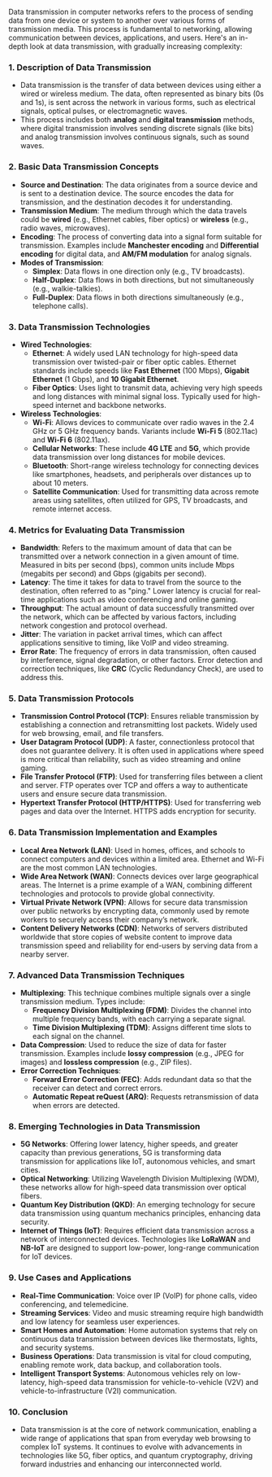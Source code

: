 Data transmission in computer networks refers to the process of sending data from one device or system to another over various forms of transmission media. This process is fundamental to networking, allowing communication between devices, applications, and users. Here's an in-depth look at data transmission, with gradually increasing complexity:

### 1\. **Description of Data Transmission**

*   Data transmission is the transfer of data between devices using either a wired or wireless medium. The data, often represented as binary bits (0s and 1s), is sent across the network in various forms, such as electrical signals, optical pulses, or electromagnetic waves.
*   This process includes both **analog** and **digital transmission** methods, where digital transmission involves sending discrete signals (like bits) and analog transmission involves continuous signals, such as sound waves.

### 2\. **Basic Data Transmission Concepts**

*   **Source and Destination**: The data originates from a source device and is sent to a destination device. The source encodes the data for transmission, and the destination decodes it for understanding.
*   **Transmission Medium**: The medium through which the data travels could be **wired** (e.g., Ethernet cables, fiber optics) or **wireless** (e.g., radio waves, microwaves).
*   **Encoding**: The process of converting data into a signal form suitable for transmission. Examples include **Manchester encoding** and **Differential encoding** for digital data, and **AM/FM modulation** for analog signals.
*   **Modes of Transmission**:
    *   **Simplex**: Data flows in one direction only (e.g., TV broadcasts).
    *   **Half-Duplex**: Data flows in both directions, but not simultaneously (e.g., walkie-talkies).
    *   **Full-Duplex**: Data flows in both directions simultaneously (e.g., telephone calls).

### 3\. **Data Transmission Technologies**

*   **Wired Technologies**:
    *   **Ethernet**: A widely used LAN technology for high-speed data transmission over twisted-pair or fiber optic cables. Ethernet standards include speeds like **Fast Ethernet** (100 Mbps), **Gigabit Ethernet** (1 Gbps), and **10 Gigabit Ethernet**.
    *   **Fiber Optics**: Uses light to transmit data, achieving very high speeds and long distances with minimal signal loss. Typically used for high-speed internet and backbone networks.
*   **Wireless Technologies**:
    *   **Wi-Fi**: Allows devices to communicate over radio waves in the 2.4 GHz or 5 GHz frequency bands. Variants include **Wi-Fi 5** (802.11ac) and **Wi-Fi 6** (802.11ax).
    *   **Cellular Networks**: These include **4G LTE** and **5G**, which provide data transmission over long distances for mobile devices.
    *   **Bluetooth**: Short-range wireless technology for connecting devices like smartphones, headsets, and peripherals over distances up to about 10 meters.
    *   **Satellite Communication**: Used for transmitting data across remote areas using satellites, often utilized for GPS, TV broadcasts, and remote internet access.

### 4\. **Metrics for Evaluating Data Transmission**

*   **Bandwidth**: Refers to the maximum amount of data that can be transmitted over a network connection in a given amount of time. Measured in bits per second (bps), common units include Mbps (megabits per second) and Gbps (gigabits per second).
*   **Latency**: The time it takes for data to travel from the source to the destination, often referred to as "ping." Lower latency is crucial for real-time applications such as video conferencing and online gaming.
*   **Throughput**: The actual amount of data successfully transmitted over the network, which can be affected by various factors, including network congestion and protocol overhead.
*   **Jitter**: The variation in packet arrival times, which can affect applications sensitive to timing, like VoIP and video streaming.
*   **Error Rate**: The frequency of errors in data transmission, often caused by interference, signal degradation, or other factors. Error detection and correction techniques, like **CRC** (Cyclic Redundancy Check), are used to address this.

### 5\. **Data Transmission Protocols**

*   **Transmission Control Protocol (TCP)**: Ensures reliable transmission by establishing a connection and retransmitting lost packets. Widely used for web browsing, email, and file transfers.
*   **User Datagram Protocol (UDP)**: A faster, connectionless protocol that does not guarantee delivery. It is often used in applications where speed is more critical than reliability, such as video streaming and online gaming.
*   **File Transfer Protocol (FTP)**: Used for transferring files between a client and server. FTP operates over TCP and offers a way to authenticate users and ensure secure data transmission.
*   **Hypertext Transfer Protocol (HTTP/HTTPS)**: Used for transferring web pages and data over the Internet. HTTPS adds encryption for security.

### 6\. **Data Transmission Implementation and Examples**

*   **Local Area Network (LAN)**: Used in homes, offices, and schools to connect computers and devices within a limited area. Ethernet and Wi-Fi are the most common LAN technologies.
*   **Wide Area Network (WAN)**: Connects devices over large geographical areas. The Internet is a prime example of a WAN, combining different technologies and protocols to provide global connectivity.
*   **Virtual Private Network (VPN)**: Allows for secure data transmission over public networks by encrypting data, commonly used by remote workers to securely access their company’s network.
*   **Content Delivery Networks (CDN)**: Networks of servers distributed worldwide that store copies of website content to improve data transmission speed and reliability for end-users by serving data from a nearby server.

### 7\. **Advanced Data Transmission Techniques**

*   **Multiplexing**: This technique combines multiple signals over a single transmission medium. Types include:
    *   **Frequency Division Multiplexing (FDM)**: Divides the channel into multiple frequency bands, with each carrying a separate signal.
    *   **Time Division Multiplexing (TDM)**: Assigns different time slots to each signal on the channel.
*   **Data Compression**: Used to reduce the size of data for faster transmission. Examples include **lossy compression** (e.g., JPEG for images) and **lossless compression** (e.g., ZIP files).
*   **Error Correction Techniques**:
    *   **Forward Error Correction (FEC)**: Adds redundant data so that the receiver can detect and correct errors.
    *   **Automatic Repeat reQuest (ARQ)**: Requests retransmission of data when errors are detected.

### 8\. **Emerging Technologies in Data Transmission**

*   **5G Networks**: Offering lower latency, higher speeds, and greater capacity than previous generations, 5G is transforming data transmission for applications like IoT, autonomous vehicles, and smart cities.
*   **Optical Networking**: Utilizing Wavelength Division Multiplexing (WDM), these networks allow for high-speed data transmission over optical fibers.
*   **Quantum Key Distribution (QKD)**: An emerging technology for secure data transmission using quantum mechanics principles, enhancing data security.
*   **Internet of Things (IoT)**: Requires efficient data transmission across a network of interconnected devices. Technologies like **LoRaWAN** and **NB-IoT** are designed to support low-power, long-range communication for IoT devices.

### 9\. **Use Cases and Applications**

*   **Real-Time Communication**: Voice over IP (VoIP) for phone calls, video conferencing, and telemedicine.
*   **Streaming Services**: Video and music streaming require high bandwidth and low latency for seamless user experiences.
*   **Smart Homes and Automation**: Home automation systems that rely on continuous data transmission between devices like thermostats, lights, and security systems.
*   **Business Operations**: Data transmission is vital for cloud computing, enabling remote work, data backup, and collaboration tools.
*   **Intelligent Transport Systems**: Autonomous vehicles rely on low-latency, high-speed data transmission for vehicle-to-vehicle (V2V) and vehicle-to-infrastructure (V2I) communication.

### 10\. **Conclusion**

*   Data transmission is at the core of network communication, enabling a wide range of applications that span from everyday web browsing to complex IoT systems. It continues to evolve with advancements in technologies like 5G, fiber optics, and quantum cryptography, driving forward industries and enhancing our interconnected world.